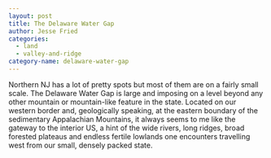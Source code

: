 ```yaml
---
layout: post
title: The Delaware Water Gap
author: Jesse Fried
categories:
  - land
  - valley-and-ridge
category-name: delaware-water-gap
---
```


 Northern NJ has a lot of pretty spots but most of them are on a fairly small scale. The Delaware Water Gap is large and imposing on a level beyond any other mountain or mountain-like feature in the state. Located on our western border and, geologically speaking, at the eastern boundary of the sedimentary Appalachian Mountains, it always seems to me like the gateway to the interior US, a hint of the wide rivers, long ridges, broad forested plateaus and endless fertile lowlands one encounters travelling west from our small, densely packed state. 
